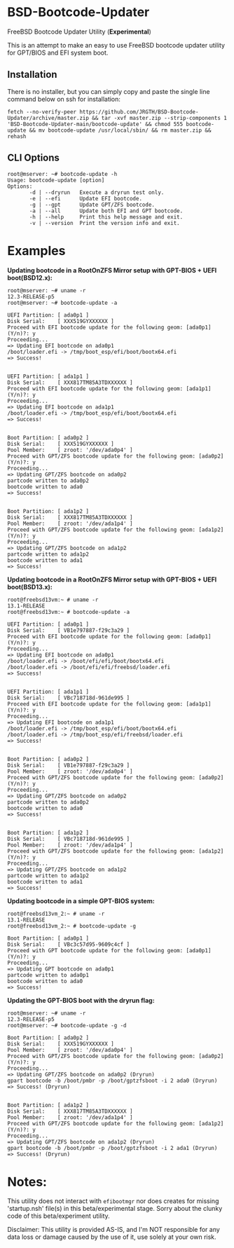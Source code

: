 # BSD-Bootcode-Updater

 FreeBSD Bootcode Updater Utility (**Experimental**)
 
 This is an attempt to make an easy to use FreeBSD bootcode updater utility for GPT/BIOS and EFI system boot.

## Installation

There is no installer, but you can simply copy and paste the single line command below on ssh for installation:

```
fetch --no-verify-peer https://github.com/JRGTH/BSD-Bootcode-Updater/archive/master.zip && tar -xvf master.zip --strip-components 1 'BSD-Bootcode-Updater-main/bootcode-update' && chmod 555 bootcode-update && mv bootcode-update /usr/local/sbin/ && rm master.zip && rehash
```

 ## CLI Options
 
 ```
 root@mserver: ~# bootcode-update -h
Usage: bootcode-update [option]
Options:
        -d | --dryrun   Execute a dryrun test only.
        -e | --efi      Update EFI bootcode.
        -g | --gpt      Update GPT/ZFS bootcode.
        -a | --all      Update both EFI and GPT bootcode.
        -h | --help     Print this help message and exit.
        -v | --version  Print the version info and exit.

 ```

# Examples

**Updating bootcode in a RootOnZFS Mirror setup with GPT-BIOS + UEFI boot(BSD12.x):**
 ```
 root@mserver: ~# uname -r
12.3-RELEASE-p5
root@mserver: ~# bootcode-update -a

UEFI Partition: [ ada0p1 ]
Disk Serial:    [ XXX519GYXXXXXX ]
Proceed with EFI bootcode update for the following geom: [ada0p1] (Y/n)?: y
Proceeding...
=> Updating EFI bootcode on ada0p1
/boot/loader.efi -> /tmp/boot_esp/efi/boot/bootx64.efi
=> Success!


UEFI Partition: [ ada1p1 ]
Disk Serial:    [ XXX817TM85A3TDXXXXXX ]
Proceed with EFI bootcode update for the following geom: [ada1p1] (Y/n)?: y
Proceeding...
=> Updating EFI bootcode on ada1p1
/boot/loader.efi -> /tmp/boot_esp/efi/boot/bootx64.efi
=> Success!


Boot Partition: [ ada0p2 ]
Disk Serial:    [ XXX519GYXXXXXX ]
Pool Member:    [ zroot: '/dev/ada0p4' ]
Proceed with GPT/ZFS bootcode update for the following geom: [ada0p2] (Y/n)?: y
Proceeding...
=> Updating GPT/ZFS bootcode on ada0p2
partcode written to ada0p2
bootcode written to ada0
=> Success!


Boot Partition: [ ada1p2 ]
Disk Serial:    [ XXX817TM85A3TDXXXXXX ]
Pool Member:    [ zroot: '/dev/ada1p4' ]
Proceed with GPT/ZFS bootcode update for the following geom: [ada1p2] (Y/n)?: y
Proceeding...
=> Updating GPT/ZFS bootcode on ada1p2
partcode written to ada1p2
bootcode written to ada1
=> Success!
 ```

**Updating bootcode in a RootOnZFS Mirror setup with GPT-BIOS + UEFI boot(BSD13.x):**
 ```
 root@freebsd13vm:~ # uname -r
13.1-RELEASE
root@freebsd13vm:~ # bootcode-update -a

UEFI Partition: [ ada0p1 ]
Disk Serial:    [ VB1e797887-f29c3a29 ]
Proceed with EFI bootcode update for the following geom: [ada0p1] (Y/n)?: y
Proceeding...
=> Updating EFI bootcode on ada0p1
/boot/loader.efi -> /boot/efi/efi/boot/bootx64.efi
/boot/loader.efi -> /boot/efi/efi/freebsd/loader.efi
=> Success!


UEFI Partition: [ ada1p1 ]
Disk Serial:    [ VBc718718d-961de995 ]
Proceed with EFI bootcode update for the following geom: [ada1p1] (Y/n)?: y
Proceeding...
=> Updating EFI bootcode on ada1p1
/boot/loader.efi -> /tmp/boot_esp/efi/boot/bootx64.efi
/boot/loader.efi -> /tmp/boot_esp/efi/freebsd/loader.efi
=> Success!


Boot Partition: [ ada0p2 ]
Disk Serial:    [ VB1e797887-f29c3a29 ]
Pool Member:    [ zroot: '/dev/ada0p4' ]
Proceed with GPT/ZFS bootcode update for the following geom: [ada0p2] (Y/n)?: y
Proceeding...
=> Updating GPT/ZFS bootcode on ada0p2
partcode written to ada0p2
bootcode written to ada0
=> Success!


Boot Partition: [ ada1p2 ]
Disk Serial:    [ VBc718718d-961de995 ]
Pool Member:    [ zroot: '/dev/ada1p4' ]
Proceed with GPT/ZFS bootcode update for the following geom: [ada1p2] (Y/n)?: y
Proceeding...
=> Updating GPT/ZFS bootcode on ada1p2
partcode written to ada1p2
bootcode written to ada1
=> Success!
```

**Updating bootcode in a simple GPT-BIOS system:**
```
root@freebsd13vm_2:~ # uname -r
13.1-RELEASE
root@freebsd13vm_2:~ # bootcode-update -g

Boot Partition: [ ada0p1 ]
Disk Serial:    [ VBc3c57d95-9609c4cf ]
Proceed with GPT bootcode update for the following geom: [ada0p1] (Y/n)?: y
Proceeding...
=> Updating GPT bootcode on ada0p1
partcode written to ada0p1
bootcode written to ada0
=> Success!
 ```

**Updating the GPT-BIOS boot with the dryrun flag:**

```
root@mserver: ~# uname -r
12.3-RELEASE-p5
root@mserver: ~# bootcode-update -g -d

Boot Partition: [ ada0p2 ]
Disk Serial:    [ XXX519GYXXXXXX ]
Pool Member:    [ zroot: '/dev/ada0p4' ]
Proceed with GPT/ZFS bootcode update for the following geom: [ada0p2] (Y/n)?: y
Proceeding...
=> Updating GPT/ZFS bootcode on ada0p2 (Dryrun)
gpart bootcode -b /boot/pmbr -p /boot/gptzfsboot -i 2 ada0 (Dryrun)
=> Success! (Dryrun)


Boot Partition: [ ada1p2 ]
Disk Serial:    [ XXX817TM85A3TDXXXXXX ]
Pool Member:    [ zroot: '/dev/ada1p4' ]
Proceed with GPT/ZFS bootcode update for the following geom: [ada1p2] (Y/n)?: y
Proceeding...
=> Updating GPT/ZFS bootcode on ada1p2 (Dryrun)
gpart bootcode -b /boot/pmbr -p /boot/gptzfsboot -i 2 ada1 (Dryrun)
=> Success! (Dryrun)
```

# Notes:

 This utility does not interact with `efibootmgr` nor does creates for missing 'startup.nsh' file(s) in this beta/experimental stage.
 Sorry about the clunky code of this beta/experiment utility.

 Disclaimer: This utility is provided AS-IS, and I'm NOT responsible for any data loss or damage caused by the use of it, use solely at your own risk.

